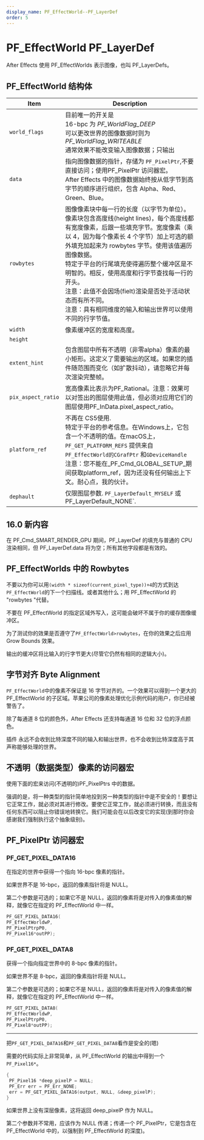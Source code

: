 ```yaml
---
display_name: PF_EffectWorld--PF_LayerDef
order: 5
---
```


# PF_EffectWorld   PF_LayerDef

After Effects 使用 PF_EffectWorlds 表示图像，也叫 PF_LayerDefs。

## PF_EffectWorld 结构体

| **Item**        | **Description**                                                                                                                                                                                                                                                                                                                                        |
| --------------- | ------------------------------------------------------------------------------------------------------------------------------------------------------------------------------------------------------------------------------------------------------------------------------------------------------------------------------------------------------ |
| `world_flags`  | 目前唯一的开关是<br />16-bpc 为 _PF_WorldFlag_DEEP_ <br /> 可以更改世界的图像数据时则为 _PF_WorldFlag_WRITEABLE_ <br />通常效果不能改变输入图像数据；只输出                                                                                       |
|`data`|指向图像数据的指针，存储为 `PF_PixelPtr`,不要直接访问；使用PF_PixelPtr 访问器宏。<br />After Effects 中的图像数据始终按从低字节到高字节的顺序进行组织，包含 Alpha、Red、Green、Blue。|
|`rowbytes`|图像像素块中每一行的长度（以字节为单位）。像素块包含高度线(height lines)，每个高度线都有宽度像素，后跟一些填充字节。宽度像素（乘以 4，因为每个像素长 4 个字节）加上可选的额外填充加起来为 rowbytes 字节。使用该值遍历图像数据。<br />特定于平台的行尾填充使得遍历整个缓冲区是不明智的。相反，使用高度和行字节查找每一行的开头。<br />注意：此值不会因场(fielt)渲染是否处于活动状态而有所不同。<br />注意：具有相同维度的输入和输出世界可以使用不同的行字节值。|
| `width`        | 像素缓冲区的宽度和高度。                                                                                                                                                                                                                                                                                                                  |
|`height`||
| `extent_hint`  | 包含图层中所有不透明（非零alpha）像素的最小矩形。这定义了需要输出的区域。如果您的插件随范围而变化（如扩散抖动），请忽略它并每次渲染完整帧。                                                                                              |
|`pix_aspect_ratio`|宽高像素比表示为PF_Rational。注意：效果可以对签出的图层使用此值，但必须对应用它们的图层使用PF_InData.pixel_aspect_ratio。|
| `platform_ref` | 不再在 CS5使用.<br />特定于平台的参考信息。在Windows上，它包含一个不透明的值。在macOS上，`PF_GET_PLATFORM_REFS` 提供来自 `PF_EffectWorld的CGrafPtr` 和`GDeviceHandle`<br />注意：您不能在_PF_Cmd_GLOBAL_SETUP_期间获取platform_ref，因为还没有任何输出上下文。耐心点，我的伙计。 |
| `dephault`     | 仅限图层参数. `PF_LayerDefault_MYSELF` 或 PF_LayerDefault_NONE`.                                                                                                                                                                                                                                                                    |

## 16.0 新内容

在 PF_Cmd_SMART_RENDER_GPU 期间，PF_LayerDef 的填充与普通的 CPU 渲染相同，但 PF_LayerDef.data 将为空；所有其他字段都是有效的。

## PF_EffectWorlds 中的 Rowbytes

不要以为你可以用`(width * sizeof(current_pixel_type))+4`的方式到达`PF_EffectWorld`的下一个扫描线。或者其他什么；用 PF_EffectWorld 的 "rowbytes "代替。

不要在 PF_EffectWorld 的指定区域外写入，这可能会破坏不属于你的缓存图像缓冲区。

为了测试你的效果是否遵守了`PF_EffectWorld>rowbytes`，在你的效果之后应用 Grow Bounds 效果。

输出的缓冲区将比输入的行字节更大(尽管它仍然有相同的逻辑大小)。

## 字节对齐 Byte Alignment

`PF_EffectWorld`中的像素不保证是 16 字节对齐的。一个效果可以得到一个更大的 PF_EffectWorld 的子区域。苹果公司的像素处理优化示例代码的用户，你已经被警告了。

除了每通道 8 位的颜色外，After Effects 还支持每通道 16 位和 32 位的浮点颜色。

插件 永远不会收到比特深度不同的输入和输出世界，也不会收到比特深度高于其声称能够处理的世界。

## 不透明（数据类型）像素的访问器宏

使用下面的宏来访问(不透明的)PF_PixelPtrs 中的数据。

强调的是，将一种类型的指针简单地投到另一种类型的指针中是不安全的！要想让它正常工作，就必须对其进行修改。要使它正常工作，就必须进行转换，而且没有任何东西可以阻止你错误地转换它。我们可能会在以后改变它的实现(到那时你会感谢我们强制执行这个抽象级别)。

## PF_PixelPtr 访问器宏

### PF_GET_PIXEL_DATA16

在指定的世界中获得一个指向 16-bpc 像素的指针。

如果世界不是 16-bpc，返回的像素指针将是 NULL。

第二个参数是可选的；如果它不是 NULL，返回的像素将是对传入的像素值的解释，就像它在指定的 PF_EffectWorld 中一样。

```cpp
PF_GET_PIXEL_DATA16(
PF_EffectWorldwP,
PF_PixelPtrpP0,
PF_Pixel16*outPP);
```

### PF_GET_PIXEL_DATA8

获得一个指向指定世界中的 8-bpc 像素的指针。

如果世界不是 8-bpc，返回的像素指针将是 NULL。

第二个参数是可选的；如果它不是 NULL，返回的像素将是对传入的像素值的解释，就像它在指定的 PF_EffectWorld 中一样。

```cpp
PF_GET_PIXEL_DATA8(
PF_EffectWorldwP,
PF_PixelPtrpP0,
PF_Pixel8*outPP);
```

---

把`PF_GET_PIXEL_DATA16`和`PF_GET_PIXEL_DATA8`看作是安全的(嗯)

需要的代码实际上非常简单，从 PF_EffectWorld 的输出中得到一个`PF_Pixel16*`。

```cpp
{
 PF_Pixel16 *deep_pixelP = NULL;
 PF_Err err = PF_Err_NONE;
 err = PF_GET_PIXEL_DATA16(output, NULL, &deep_pixelP);
}

```

如果世界上没有深层像素，这将返回 deep_pixelP 作为 NULL。

第二个参数并不常用，应该作为 NULL 传递；传递一个 PF_PixelPtr，它是包含在 PF_EffectWorld 中的，以强制到 PF_EffectWorld 的深度)。
